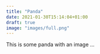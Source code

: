 ```yaml
---
title: "Panda"
date: 2021-01-30T15:14:04+01:00
draft: true
image: "images/full.png"
---
```


This is some panda with an image ... 